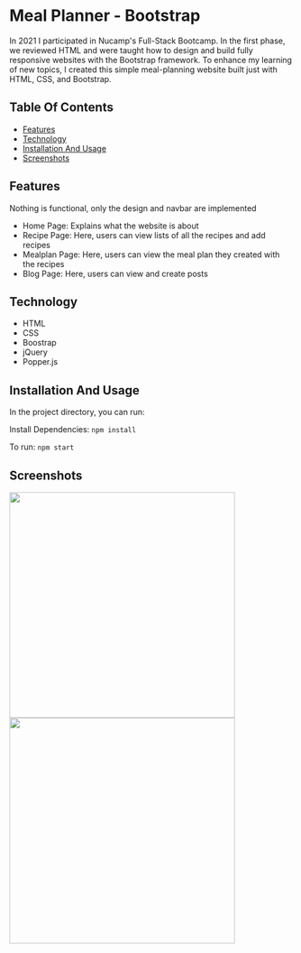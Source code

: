 # Meal Planner - Bootstrap

In 2021 I participated in Nucamp's Full-Stack Bootcamp. In the first phase, we reviewed HTML and were taught how to design and build fully responsive websites with the Bootstrap framework. To enhance my learning of new topics, I created this simple meal-planning website built just with HTML, CSS, and Bootstrap. 

## Table Of Contents
- [Features](#features)
- [Technology](#technology)
- [Installation And Usage](#installation-and-usage)
- [Screenshots](#screenshots)


## Features
Nothing is functional, only the design and navbar are implemented 
- Home Page: Explains what the website is about
- Recipe Page: Here, users can view lists of all the recipes and add recipes
- Mealplan Page: Here, users can view the meal plan they created with the recipes
- Blog Page: Here, users can view and create posts

## Technology
- HTML
- CSS
- Boostrap
- jQuery 
- Popper.js


## Installation And Usage

In the project directory, you can run:

Install Dependencies: 
`npm install` 

To run: 
`npm start`


## Screenshots
<img src="https://user-images.githubusercontent.com/69568402/187095590-4617be99-d77b-4cbd-a67a-90362662bf45.png" width="400" height="auto" />

<img src="https://user-images.githubusercontent.com/69568402/187095635-4d47455e-4106-4e4d-a499-a92fd52e0253.png"  width="400" height="auto" />

